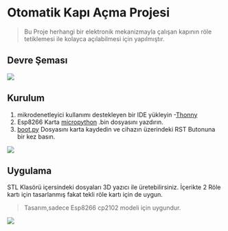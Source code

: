
# Otomatik Kapı Açma Projesi
> Bu Proje herhangi bir elektronik mekanizmayla çalışan kapının röle tetiklemesi ile kolayca açılabilmesi için yapılmıştır.

## Devre Şeması
![](https://i.hizliresim.com/rr4tz0i.png)

## Kurulum
1. mikrodenetleyici kullanımı destekleyen bir IDE yükleyin 
 -[Thonny](https://thonny.org/)
2. Esp8266 Karta [micropython](https://micropython.org/download/esp8266/) .bin dosyasını yazdırın.
3. [boot.py](https://github.com/nerawn/Automatic-Door-Opener/blob/main/boot.py) Dosyasını karta kaydedin ve cihazın üzerindeki RST Butonuna bir kez basın.

![](https://github.com/nerawn/Automatic-Door-Opener/blob/main/giphy.gif)


## Uygulama
STL Klasörü içersindeki dosyaları 3D yazıcı ile üretebilirsiniz. İçerikte 2 Röle kartı için tasarlanmış fakat tekli röle kartı için de uygun.
>Tasarım,sadece Esp8266 cp2102 modeli için uygundur.

![](https://github.com/nerawn/Automatic-Door-Opener/blob/main/project.jpg)
